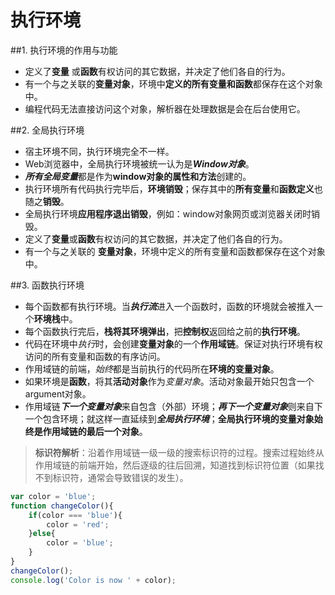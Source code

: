 # 执行环境
##1. 执行环境的作用与功能
* 定义了**变量** 或**函数**有权访问的其它数据，并决定了他们各自的行为。
* 有一个与之关联的**变量对象**，环境中**定义的所有变量和函数**都保存在这个对象中。
* 编程代码无法直接访问这个对象，解析器在处理数据是会在后台使用它。

##2. 全局执行环境
* 宿主环境不同，执行环境完全不一样。
* Web浏览器中，全局执行环境被统一认为是***Window对象***。
* ***所有全局变量***都是作为**window对象的属性和方法**创建的。
* 执行环境所有代码执行完毕后，**环境销毁**；保存其中的**所有变量**和**函数定义**也随之**销毁**。
* 全局执行环境**应用程序退出销毁**，例如：window对象网页或浏览器关闭时销毁。
* 定义了**变量**或**函数**有权访问的其它数据，并决定了他们各自的行为。
* 有一个与之关联的  **变量对象**，环境中定义的所有变量和函数都保存在这个对象中。

##3. 函数执行环境
* 每个函数都有执行环境。当***执行流***进入一个函数时，函数的环境就会被推入一个**环境栈**中。
* 每个函数执行完后，**栈将其环境弹出**，把**控制权**返回给之前的**执行环境**。
* 代码在环境中*执行*时，会创建**变量对象**的一个**作用域链**。保证对执行环境有权访问的所有变量和函数的有序访问。
* 作用域链的前端，*始终*都是当前执行的代码所在**环境的变量对象**。
* 如果环境是**函数**，将其**活动对象**作为*变量对象*。活动对象最开始只包含一个argument对象。
* 作用域链***下一个变量对象***来自包含（外部）环境；***再下一个变量对象***则来自下一个包含环境；就这样一直延续到***全局执行环境***；**全局执行环境的变量对象始终是作用域链的最后一个对象**。

> **标识符解析**：沿着作用域链一级一级的搜索标识符的过程。搜索过程始终从作用域链的前端开始，然后逐级的往后回溯，知道找到标识符位置（如果找不到标识符，通常会导致错误的发生）。

```javascript
var color = 'blue';
function changeColor(){
	if(color === 'blue'){
		color = 'red';
	}else{
		color = 'blue';
	}
}
changeColor();
console.log('Color is now ' + color);
```

